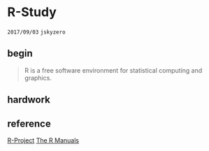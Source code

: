 # R-Study
`2017/09/03` `jskyzero`

##  begin
> R is a free software environment for statistical computing and graphics.

## hardwork

## reference
[R-Project](https://www.r-project.org/)
[The R Manuals](https://cran.r-project.org/manuals.html)